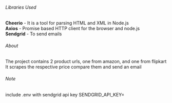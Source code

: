 <h6>Libraries Used</h6>
<b>Cheerio</b> - It is a tool for parsing HTML and XML in Node.js<br>
<b>Axios</b> - Promise based HTTP client for the browser and node.js<br>
<b>Sendgrid</b> - To send emails<br>

<h6>About</h6>
The project contains 2 product urls, one from amazon, and one from flipkart<br>
It scrapes the respective price compare them and send an email 

<h6>Note</h6>
include .env with sendgrid api key
SENDGRID_API_KEY=
